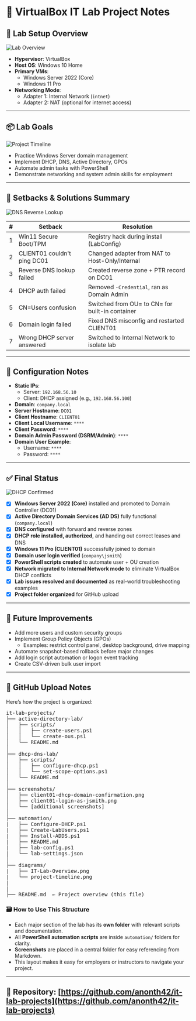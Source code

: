# 🧪 VirtualBox IT Lab Project Notes

## 🔧 Lab Setup Overview
![Lab Overview](diagrams/ITLabOverview.png)

- **Hypervisor**: VirtualBox  
- **Host OS**: Windows 10 Home  
- **Primary VMs**:
  - Windows Server 2022 (Core)
  - Windows 11 Pro  
- **Networking Mode**:
  - Adapter 1: Internal Network (`intnet`)
  - Adapter 2: NAT (optional for internet access)

---

## 📦 Lab Goals
![Project Timeline](diagrams/project-timeline.png)

- Practice Windows Server domain management  
- Implement DHCP, DNS, Active Directory, GPOs  
- Automate admin tasks with PowerShell  
- Demonstrate networking and system admin skills for employment

---

## 📌 Setbacks & Solutions Summary
![DNS Reverse Lookup](screenshots/dns-reverse-lookup.png)

| # | Setback                           | Resolution                                               |
|---|-----------------------------------|----------------------------------------------------------|
| 1 | Win11 Secure Boot/TPM            | Registry hack during install (LabConfig)                 |
| 2 | CLIENT01 couldn't ping DC01      | Changed adapter from NAT to Host-Only/Internal           |
| 3 | Reverse DNS lookup failed        | Created reverse zone + PTR record on DC01                |
| 4 | DHCP auth failed                 | Removed `-Credential`, ran as Domain Admin               |
| 5 | CN=Users confusion               | Switched from OU= to CN= for built-in container          |
| 6 | Domain login failed              | Fixed DNS misconfig and restarted CLIENT01               |
| 7 | Wrong DHCP server answered       | Switched to Internal Network to isolate lab              |

---

## 🧰 Configuration Notes

- **Static IPs**:
  - Server: `192.168.56.10`
  - Client: DHCP assigned (e.g., `192.168.56.100`)
- **Domain**: `company.local`  
- **Server Hostname**: `DC01`  
- **Client Hostname**: `CLIENT01`  
- **Client Local Username**: `****`  
- **Client Password**: `****`  
- **Domain Admin Password (DSRM/Admin)**: `****`  
- **Domain User Example**:
  - Username: `****`
  - Password: `****`

---

## ✅ Final Status
![DHCP Confirmed](screenshots/client01-dhcp-domain-confirmation.png)

- [x] **Windows Server 2022 (Core)** installed and promoted to Domain Controller (DC01)  
- [x] **Active Directory Domain Services (AD DS)** fully functional (`company.local`)  
- [x] **DNS configured** with forward and reverse zones  
- [x] **DHCP role installed, authorized**, and handing out correct leases and DNS  
- [x] **Windows 11 Pro (CLIENT01)** successfully joined to domain  
- [x] **Domain user login verified** (`company\jsmith`)  
- [x] **PowerShell scripts created** to automate user + OU creation  
- [x] **Network migrated to Internal Network mode** to eliminate VirtualBox DHCP conflicts  
- [x] **Lab issues resolved and documented** as real-world troubleshooting examples  
- [x] **Project folder organized** for GitHub upload  

---

## 📝 Future Improvements

- Add more users and custom security groups  
- Implement Group Policy Objects (GPOs)  
  - Examples: restrict control panel, desktop background, drive mapping  
- Automate snapshot-based rollback before major changes  
- Add login script automation or logon event tracking  
- Create CSV-driven bulk user import  

---

## 📂 GitHub Upload Notes

Here’s how the project is organized:

<pre>
it-lab-projects/
├── active-directory-lab/
│   ├── scripts/
│   │   ├── create-users.ps1
│   │   └── create-ous.ps1
│   └── README.md
│
├── dhcp-dns-lab/
│   ├── scripts/
│   │   ├── configure-dhcp.ps1
│   │   └── set-scope-options.ps1
│   └── README.md
│
├── screenshots/
│   ├── client01-dhcp-domain-confirmation.png
│   ├── client01-login-as-jsmith.png
│   └── [additional screenshots]
│
├── automation/
|   ├── Configure-DHCP.ps1
|   ├── Create-LabUsers.ps1
|   ├── Install-ADDS.ps1
|   ├── README.md
|   ├── lab-config.ps1
|   └── lab-settings.json
│
├── diagrams/
|   ├── IT-Lab-Overview.png
|   └── project-timeline.png
|   
|
├── README.md  ← Project overview (this file) 
</pre>

### 🗃️ How to Use This Structure

- Each major section of the lab has its **own folder** with relevant scripts and documentation.
- All **PowerShell automation scripts** are inside `automation/` folders for clarity.
- **Screenshots** are placed in a central folder for easy referencing from Markdown.
- This layout makes it easy for employers or instructors to navigate your project.

---

## 🔗 Repository: [https://github.com/anonth42/it-lab-projects](https://github.com/anonth42/it-lab-projects)
